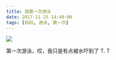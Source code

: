 ```yaml
---
title: 我第一次游泳
date: 2017-11-25 14:40:00
tags: [妈妈, 游泳, 第一次]
---
```

![](http://p0ag9h8ja.bkt.clouddn.com/o2iL1uhBSuSUenoOsFb0zg.jpg?imageView2/5/w/300/h/400/format/webp/interlace/1/q/100|imageslim)  

第一次游泳，哎，我只是有点被水吓到了 T. T